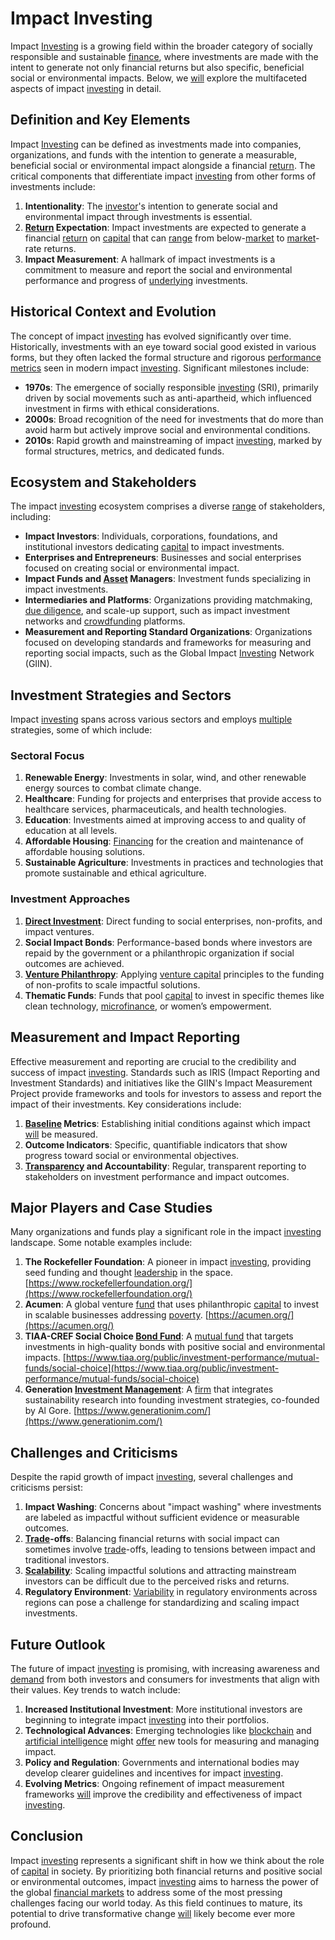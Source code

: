 # Impact Investing

Impact [Investing](../i/investing.md) is a growing field within the broader category of socially responsible and sustainable [finance](../f/finance.md), where investments are made with the intent to generate not only financial returns but also specific, beneficial social or environmental impacts. Below, we [will](../w/will.md) explore the multifaceted aspects of impact [investing](../i/investing.md) in detail.

## Definition and Key Elements

Impact [Investing](../i/investing.md) can be defined as investments made into companies, organizations, and funds with the intention to generate a measurable, beneficial social or environmental impact alongside a financial [return](../r/return.md). The critical components that differentiate impact [investing](../i/investing.md) from other forms of investments include:

1. **Intentionality**: The [investor](../i/investor.md)'s intention to generate social and environmental impact through investments is essential.
2. **[Return](../r/return.md) Expectation**: Impact investments are expected to generate a financial [return](../r/return.md) on [capital](../c/capital.md) that can [range](../r/range.md) from below-[market](../m/market.md) to [market](../m/market.md)-rate returns.
3. **Impact Measurement**: A hallmark of impact investments is a commitment to measure and report the social and environmental performance and progress of [underlying](../u/underlying.md) investments.

## Historical Context and Evolution

The concept of impact [investing](../i/investing.md) has evolved significantly over time. Historically, investments with an eye toward social good existed in various forms, but they often lacked the formal structure and rigorous [performance metrics](../p/performance_metrics.md) seen in modern impact [investing](../i/investing.md). Significant milestones include:

- **1970s**: The emergence of socially responsible [investing](../i/investing.md) (SRI), primarily driven by social movements such as anti-apartheid, which influenced investment in firms with ethical considerations.
- **2000s**: Broad recognition of the need for investments that do more than avoid harm but actively improve social and environmental conditions.
- **2010s**: Rapid growth and mainstreaming of impact [investing](../i/investing.md), marked by formal structures, metrics, and dedicated funds.

## Ecosystem and Stakeholders

The impact [investing](../i/investing.md) ecosystem comprises a diverse [range](../r/range.md) of stakeholders, including:

- **Impact Investors**: Individuals, corporations, foundations, and institutional investors dedicating [capital](../c/capital.md) to impact investments.
- **Enterprises and Entrepreneurs**: Businesses and social enterprises focused on creating social or environmental impact.
- **Impact Funds and [Asset](../a/asset.md) Managers**: Investment funds specializing in impact investments.
- **Intermediaries and Platforms**: Organizations providing matchmaking, [due diligence](../d/due_diligence.md), and scale-up support, such as impact investment networks and [crowdfunding](../c/crowdfunding.md) platforms.
- **Measurement and Reporting Standard Organizations**: Organizations focused on developing standards and frameworks for measuring and reporting social impacts, such as the Global Impact [Investing](../i/investing.md) Network (GIIN).

## Investment Strategies and Sectors

Impact [investing](../i/investing.md) spans across various sectors and employs [multiple](../m/multiple.md) strategies, some of which include:

### Sectoral Focus

1. **Renewable Energy**: Investments in solar, wind, and other renewable energy sources to combat climate change.
2. **Healthcare**: Funding for projects and enterprises that provide access to healthcare services, pharmaceuticals, and health technologies.
3. **Education**: Investments aimed at improving access to and quality of education at all levels.
4. **Affordable Housing**: [Financing](../f/financing.md) for the creation and maintenance of affordable housing solutions.
5. **Sustainable Agriculture**: Investments in practices and technologies that promote sustainable and ethical agriculture.

### Investment Approaches

1. **[Direct Investment](../d/direct_investment.md)**: Direct funding to social enterprises, non-profits, and impact ventures.
2. **Social Impact Bonds**: Performance-based bonds where investors are repaid by the government or a philanthropic organization if social outcomes are achieved.
3. **[Venture Philanthropy](../v/venture_philanthropy.md)**: Applying [venture capital](../v/venture_capital.md) principles to the funding of non-profits to scale impactful solutions.
4. **Thematic Funds**: Funds that pool [capital](../c/capital.md) to invest in specific themes like clean technology, [microfinance](../m/microfinance.md), or women’s empowerment.

## Measurement and Impact Reporting

Effective measurement and reporting are crucial to the credibility and success of impact [investing](../i/investing.md). Standards such as IRIS (Impact Reporting and Investment Standards) and initiatives like the GIIN's Impact Measurement Project provide frameworks and tools for investors to assess and report the impact of their investments. Key considerations include:

1. **[Baseline](../b/baseline.md) Metrics**: Establishing initial conditions against which impact [will](../w/will.md) be measured.
2. **Outcome Indicators**: Specific, quantifiable indicators that show progress toward social or environmental objectives.
3. **[Transparency](../t/transparency.md) and Accountability**: Regular, transparent reporting to stakeholders on investment performance and impact outcomes.

## Major Players and Case Studies

Many organizations and funds play a significant role in the impact [investing](../i/investing.md) landscape. Some notable examples include:

1. **The Rockefeller Foundation**: A pioneer in impact [investing](../i/investing.md), providing seed funding and thought [leadership](../l/leadership.md) in the space. [https://www.rockefellerfoundation.org/](https://www.rockefellerfoundation.org/)
2. **Acumen**: A global venture [fund](../f/fund.md) that uses philanthropic [capital](../c/capital.md) to invest in scalable businesses addressing [poverty](../p/poverty.md). [https://acumen.org/](https://acumen.org/)
3. **TIAA-CREF Social Choice [Bond Fund](../b/bond_fund.md)**: A [mutual fund](../m/mutual_fund.md) that targets investments in high-quality bonds with positive social and environmental impacts. [https://www.tiaa.org/public/investment-performance/mutual-funds/social-choice](https://www.tiaa.org/public/investment-performance/mutual-funds/social-choice)
4. **Generation [Investment Management](../i/investment_management.md)**: A [firm](../f/firm.md) that integrates sustainability research into founding investment strategies, co-founded by Al Gore. [https://www.generationim.com/](https://www.generationim.com/)

## Challenges and Criticisms

Despite the rapid growth of impact [investing](../i/investing.md), several challenges and criticisms persist:

1. **Impact Washing**: Concerns about "impact washing" where investments are labeled as impactful without sufficient evidence or measurable outcomes.
2. **[Trade](../t/trade.md)-offs**: Balancing financial returns with social impact can sometimes involve [trade](../t/trade.md)-offs, leading to tensions between impact and traditional investors.
3. **[Scalability](../s/scalability.md)**: Scaling impactful solutions and attracting mainstream investors can be difficult due to the perceived risks and returns.
4. **Regulatory Environment**: [Variability](../v/variability.md) in regulatory environments across regions can pose a challenge for standardizing and scaling impact investments.

## Future Outlook

The future of impact [investing](../i/investing.md) is promising, with increasing awareness and [demand](../d/demand.md) from both investors and consumers for investments that align with their values. Key trends to watch include:

1. **Increased Institutional Investment**: More institutional investors are beginning to integrate impact [investing](../i/investing.md) into their portfolios.
2. **Technological Advances**: Emerging technologies like [blockchain](../b/blockchain_in_trading.md) and [artificial intelligence](../a/artificial_intelligence_in_trading.md) might [offer](../o/offer.md) new tools for measuring and managing impact.
3. **Policy and Regulation**: Governments and international bodies may develop clearer guidelines and incentives for impact [investing](../i/investing.md).
4. **Evolving Metrics**: Ongoing refinement of impact measurement frameworks [will](../w/will.md) improve the credibility and effectiveness of impact [investing](../i/investing.md).

## Conclusion

Impact [investing](../i/investing.md) represents a significant shift in how we think about the role of [capital](../c/capital.md) in society. By prioritizing both financial returns and positive social or environmental outcomes, impact [investing](../i/investing.md) aims to harness the power of the global [financial markets](../f/financial_market.md) to address some of the most pressing challenges facing our world today. As this field continues to mature, its potential to drive transformative change [will](../w/will.md) likely become ever more profound.